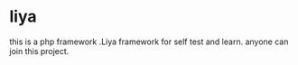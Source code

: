 # liya
this is a php framework  .Liya framework for self test and learn. anyone can join this project.
